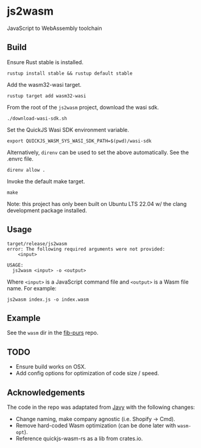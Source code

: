 # js2wasm

JavaScript to WebAssembly toolchain

## Build

Ensure Rust stable is installed.

```shell
rustup install stable && rustup default stable
```

Add the wasm32-wasi target.

```shell
rustup target add wasm32-wasi
```

From the root of the `js2wasm` project, download the wasi sdk.

```shell
./download-wasi-sdk.sh
```

Set the QuickJS Wasi SDK environment variable.

```shell
export QUICKJS_WASM_SYS_WASI_SDK_PATH=$(pwd)/wasi-sdk
```

Alternatively, `direnv` can be used to set the above automatically. See the .envrc file.

```shell
direnv allow .
```

Invoke the default make target.

```shell
make
```

Note: this project has only been built on Ubuntu LTS 22.04 w/ the clang development
package installed.

## Usage

```shell
target/release/js2wasm
error: The following required arguments were not provided:
    <input>

USAGE:
  js2wasm <input> -o <output>
```

Where `<input>` is a JavaScript command file and `<output>` is a Wasm file name. For example:

```shell
js2wasm index.js -o index.wasm
```

## Example

See the `wasm` dir in the [fib-purs](https://github.com/carp-sushi/fib-purs) repo.

## TODO

- Ensure build works on OSX.
- Add config options for optimization of code size / speed.

## Acknowledgements

The code in the repo was adaptated from [Javy](https://github.com/Shopify/javy) with the following
changes:

- Change naming, make company agnostic (i.e. Shopify -> Cmd).
- Remove hard-coded Wasm optimization (can be done later with `wasm-opt`).
- Reference quickjs-wasm-rs as a lib from crates.io.

